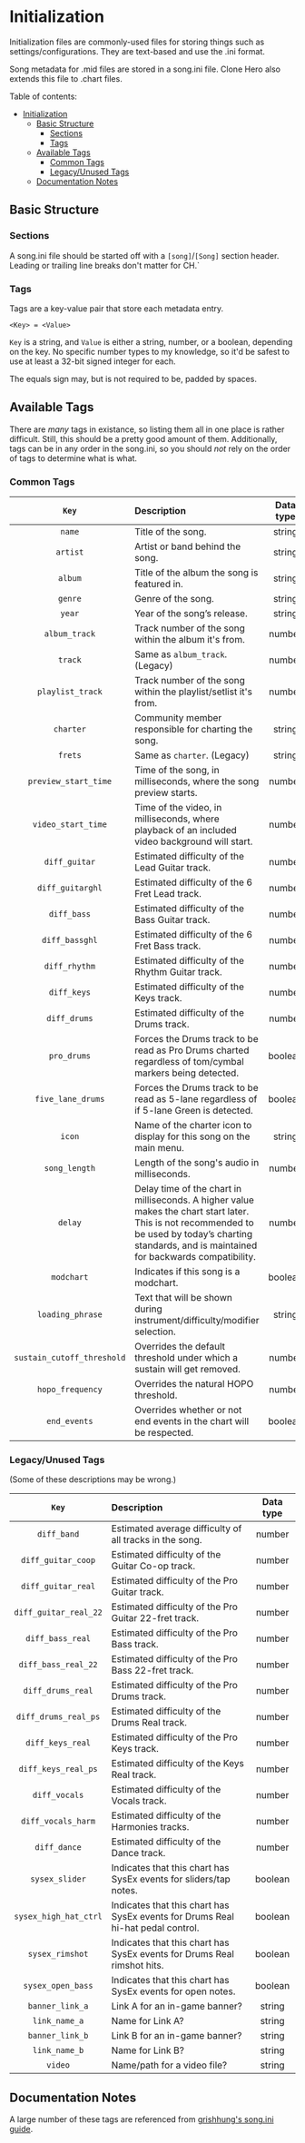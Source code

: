 # Initialization

Initialization files are commonly-used files for storing things such as settings/configurations. They are text-based and use the .ini format.

Song metadata for .mid files are stored in a song.ini file. Clone Hero also extends this file to .chart files.

Table of contents:

- [Initialization](#initialization)
  - [Basic Structure](#basic-structure)
    - [Sections](#sections)
    - [Tags](#tags)
  - [Available Tags](#available-tags)
    - [Common Tags](#common-tags)
    - [Legacy/Unused Tags](#legacyunused-tags)
  - [Documentation Notes](#documentation-notes)

## Basic Structure

### Sections

A song.ini file should be started off with a `[song]`/`[Song]` section header. Leading or trailing line breaks don't matter for CH.`

### Tags

Tags are a key-value pair that store each metadata entry.

`<Key> = <Value>`

`Key` is a string, and `Value` is either a string, number, or a boolean, depending on the key. No specific number types to my knowledge, so it'd be safest to use at least a 32-bit signed integer for each.

The equals sign may, but is not required to be, padded by spaces.

## Available Tags

There are *many* tags in existance, so listing them all in one place is rather difficult. Still, this should be a pretty good amount of them. Additionally, tags can be in any order in the song.ini, so you should *not* rely on the order of tags to determine what is what.

### Common Tags

| `Key`                      | Description                                                                                             | Data type |
| :------------------------: | :------------------------------------------------------------------------------------------------------ | :-------: |
| `name`                     | Title of the song.                                                                                      |  string   |
| `artist`                   | Artist or band behind the song.                                                                         |  string   |
| `album`                    | Title of the album the song is featured in.                                                             |  string   |
| `genre`                    | Genre of the song.                                                                                      |  string   |
| `year`                     | Year of the song’s release.                                                                             |  string   |
| `album_track`              | Track number of the song within the album it's from.                                                    |  number   |
| `track`                    | Same as `album_track`. (Legacy)                                                                         |  number   |
| `playlist_track`           | Track number of the song within the playlist/setlist it's from.                                         |  number   |
| `charter`                  | Community member responsible for charting the song.                                                     |  string   |
| `frets`                    | Same as `charter`. (Legacy)                                                                             |  string   |
| `preview_start_time`       | Time of the song, in milliseconds, where the song preview starts.                                       |  number   |
| `video_start_time`         | Time of the video, in milliseconds, where playback of an included video background will start.          |  number   |
| `diff_guitar`              | Estimated difficulty of the Lead Guitar track.                                                          |  number   |
| `diff_guitarghl`           | Estimated difficulty of the 6 Fret Lead track.                                                          |  number   |
| `diff_bass`                | Estimated difficulty of the Bass Guitar track.                                                          |  number   |
| `diff_bassghl`             | Estimated difficulty of the 6 Fret Bass track.                                                          |  number   |
| `diff_rhythm`              | Estimated difficulty of the Rhythm Guitar track.                                                        |  number   |
| `diff_keys`                | Estimated difficulty of the Keys track.                                                                 |  number   |
| `diff_drums`               | Estimated difficulty of the Drums track.                                                                |  number   |
| `pro_drums`                | Forces the Drums track to be read as Pro Drums charted regardless of tom/cymbal markers being detected. |  boolean  |
| `five_lane_drums`          | Forces the Drums track to be read as 5-lane regardless of if 5-lane Green is detected.                  |  boolean  |
| `icon`                     | Name of the charter icon to display for this song on the main menu.                                     |  string   |
| `song_length`              | Length of the song's audio in milliseconds.                                                             |  number   |
| `delay`                    | Delay time of the chart in milliseconds. A higher value makes the chart start later. This is not recommended to be used by today’s charting standards, and is maintained for backwards compatibility. |  number   |
| `modchart`                 | Indicates if this song is a modchart.                                                                   |  boolean  |
| `loading_phrase`           | Text that will be shown during instrument/difficulty/modifier selection.                                |  string   |
| `sustain_cutoff_threshold` | Overrides the default threshold under which a sustain will get removed.                                 |  number   |
| `hopo_frequency`           | Overrides the natural HOPO threshold.                                                                   |  number   |
| `end_events`               | Overrides whether or not end events in the chart will be respected.                                     |  boolean  |

### Legacy/Unused Tags

(Some of these descriptions may be wrong.)

| `Key`                 | Description                                                                     | Data type |
| :-------------------: | :------------------------------------------------------------------------------ | :-------: |
| `diff_band`           | Estimated average difficulty of all tracks in the song.                         |  number   |
| `diff_guitar_coop`    | Estimated difficulty of the Guitar Co-op track.                                 |  number   |
| `diff_guitar_real`    | Estimated difficulty of the Pro Guitar track.                                   |  number   |
| `diff_guitar_real_22` | Estimated difficulty of the Pro Guitar 22-fret track.                           |  number   |
| `diff_bass_real`      | Estimated difficulty of the Pro Bass track.                                     |  number   |
| `diff_bass_real_22`   | Estimated difficulty of the Pro Bass 22-fret track.                             |  number   |
| `diff_drums_real`     | Estimated difficulty of the Pro Drums track.                                    |  number   |
| `diff_drums_real_ps`  | Estimated difficulty of the Drums Real track.                                   |  number   |
| `diff_keys_real`      | Estimated difficulty of the Pro Keys track.                                     |  number   |
| `diff_keys_real_ps`   | Estimated difficulty of the Keys Real track.                                    |  number   |
| `diff_vocals`         | Estimated difficulty of the Vocals track.                                       |  number   |
| `diff_vocals_harm`    | Estimated difficulty of the Harmonies tracks.                                   |  number   |
| `diff_dance`          | Estimated difficulty of the Dance track.                                        |  number   |
| `sysex_slider`        | Indicates that this chart has SysEx events for sliders/tap notes.               |  boolean  |
| `sysex_high_hat_ctrl` | Indicates that this chart has SysEx events for Drums Real hi-hat pedal control. |  boolean  |
| `sysex_rimshot`       | Indicates that this chart has SysEx events for Drums Real rimshot hits.         |  boolean  |
| `sysex_open_bass`     | Indicates that this chart has SysEx events for open notes.                      |  boolean  |
| `banner_link_a`       | Link A for an in-game banner?                                                   |  string   |
| `link_name_a`         | Name for Link A?                                                                |  string   |
| `banner_link_b`       | Link B for an in-game banner?                                                   |  string   |
| `link_name_b`         | Name for Link B?                                                                |  string   |
| `video`               | Name/path for a video file?                                                     |  string   |

## Documentation Notes

A large number of these tags are referenced from [grishhung's song.ini guide](https://docs.google.com/document/d/1ped13di4LqDqhaxbCgZEMUoqnyc3gOy3Bw1FCg58FPI/edit#).
